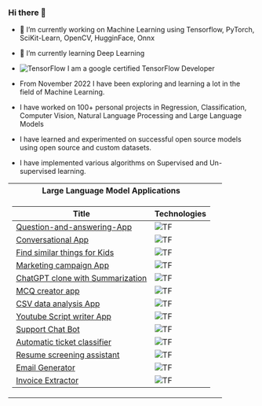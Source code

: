 ### Hi there 👋

- 🔭 I’m currently working on Machine Learning using Tensorflow, PyTorch, SciKit-Learn, OpenCV, HugginFace, Onnx
- 🌱 I’m currently learning Deep Learning
- ![TensorFlow](https://img.shields.io/badge/TF-black?style=flat-square&logo=tensorflow) I am a google certified TensorFlow Developer

- From November 2022 I have been exploring and learning a lot in the field of Machine Learning.
- I have worked on 100+ personal projects in Regression, Classification, Computer Vision, Natural Language Processing and Large Language Models
- I have learned and experimented on successful open source models using open source and custom datasets.
- I have implemented various algorithms on Supervised and Un-supervised learning.

<table>
<tr><th>Large Language Model Applications</th></tr>
<tr><td>

|Title | Technologies|
|--|--|
| [Question-and-answering-App](https://github.com/Jayavathsan/Question-and-answering-App) | ![TF](https://img.shields.io/badge/TF-black?style=flat-square&logo=tensorflow)|
| [Conversational App](https://github.com/Jayavathsan/Conversational-App) | ![TF](https://img.shields.io/badge/TF-black?style=flat-square&logo=tensorflow)|
| [Find similar things for Kids](https://github.com/Jayavathsan/Find-similar-things-for-Kids) | ![TF](https://img.shields.io/badge/TF-black?style=flat-square&logo=tensorflow)|
| [Marketing campaign App](https://github.com/Jayavathsan/Marketing-campaign-App) | ![TF](https://img.shields.io/badge/TF-black?style=flat-square&logo=tensorflow)|
| [ChatGPT clone with Summarization](https://github.com/Jayavathsan/ChatGPT-clone-with-Summarization) | ![TF](https://img.shields.io/badge/TF-black?style=flat-square&logo=tensorflow)|
| [MCQ creator app](https://github.com/Jayavathsan/MCQ-creator-App) | ![TF](https://img.shields.io/badge/TF-black?style=flat-square&logo=tensorflow)|
| [CSV data analysis App](https://github.com/Jayavathsan/CSV-data-analysis-App) | ![TF](https://img.shields.io/badge/TF-black?style=flat-square&logo=tensorflow)|
| [Youtube Script writer App](https://github.com/Jayavathsan/Youtube-script-writer-App) | ![TF](https://img.shields.io/badge/TF-black?style=flat-square&logo=tensorflow)|
| [Support Chat Bot](https://github.com/Jayavathsan/Support-Chat-Bot) | ![TF](https://img.shields.io/badge/TF-black?style=flat-square&logo=tensorflow)|
| [Automatic ticket classifier](https://github.com/Jayavathsan/Automatic-ticket-classifier-App) | ![TF](https://img.shields.io/badge/TF-black?style=flat-square&logo=tensorflow)|
| [Resume screening assistant](https://github.com/Jayavathsan/Resume-screening-assistor-App) | ![TF](https://img.shields.io/badge/TF-black?style=flat-square&logo=tensorflow)|
| [Email Generator](https://github.com/Jayavathsan/Email-generator-App) | ![TF](https://img.shields.io/badge/TF-black?style=flat-square&logo=tensorflow)|
| [Invoice Extractor](https://github.com/Jayavathsan/Invoice-extractor-Bot) | ![TF](https://img.shields.io/badge/TF-black?style=flat-square&logo=tensorflow)|

</td><td>
<!--
**Jayavathsan/Jayavathsan** is a ✨ _special_ ✨ repository because its `README.md` (this file) appears on your GitHub profile.

Here are some ideas to get you started:

- 🔭 I’m currently working on ...
- 🌱 I’m currently learning ...
- 👯 I’m looking to collaborate on ...
- 🤔 I’m looking for help with ...
- 💬 Ask me about ...
- 📫 How to reach me: ...
- 😄 Pronouns: ...
- ⚡ Fun fact: ...
-->
